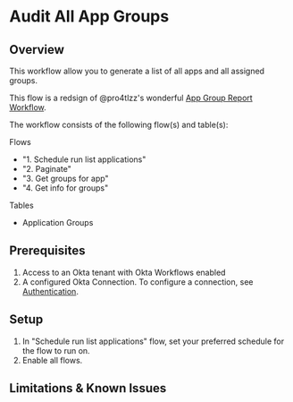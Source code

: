 # Audit All App Groups

## Overview
This workflow allow you to generate a list of all apps and all assigned groups. 

This flow is a redsign of @pro4tlzz's wonderful [App Group Report Workflow](https://github.com/JacobDWaters/ITSupportTools/tree/main/okta-workflows/app_group_audit).

The workflow consists of the following flow(s) and table(s):

Flows
- "1. Schedule run list applications"
- "2. Paginate"
- "3. Get groups for app"
- "4. Get info for groups"

Tables
- Application Groups

## Prerequisites
1. Access to an Okta tenant with Okta Workflows enabled
2. A configured Okta Connection. To configure a connection, see [Authentication](https://help.okta.com/wf/en-us/Content/Topics/Workflows/connector-reference/okta/overviews/authorization.htm).

## Setup
1. In "Schedule run list applications" flow, set your preferred schedule for the flow to run on.
2. Enable all flows.

## Limitations & Known Issues


